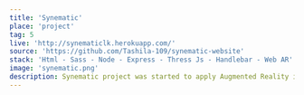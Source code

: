 ```yaml
---
title: 'Synematic'
place: 'project'
tag: 5
live: 'http://synematiclk.herokuapp.com/'
source: 'https://github.com/Tashila-109/synematic-website'
stack: 'Html - Sass - Node - Express - Thress Js - Handlebar - Web AR'
image: 'synematic.png'
description: Synematic project was started to apply Augmented Reality into several industries. The food industry was the main aim first, where 3D modelling of a food item was done and was showcased using Web AR. This is the landing page for Synematic LK, styled using bootstrap 4 and sass. The backend is written with Node Js, and the Three Js Library is used to render the 3D models on the webpage.
---
```

